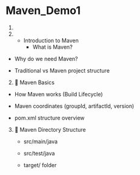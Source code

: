 # Maven_Demo1

1.
2. - Introduction to Maven
     - What is Maven?

  - Why do we need Maven?

  - Traditional vs Maven project structure

2. 🔹 Maven Basics
  - How Maven works (Build Lifecycle)

  - Maven coordinates (groupId, artifactId, version)
  - pom.xml structure overview
3. 🔹 Maven Directory Structure
    - src/main/java

    - src/test/java

     - target/ folder
   
